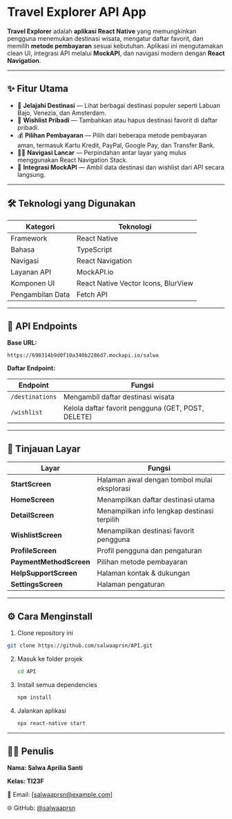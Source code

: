 # Travel Explorer API App

**Travel Explorer** adalah **aplikasi React Native** yang memungkinkan pengguna menemukan destinasi wisata, mengatur daftar favorit, dan memilih **metode pembayaran** sesuai kebutuhan. Aplikasi ini mengutamakan clean UI, integrasi API melalui **MockAPI**, dan navigasi modern dengan **React Navigation**.  

---

## ✨ Fitur Utama

* 🌄 **Jelajahi Destinasi** — Lihat berbagai destinasi populer seperti Labuan Bajo, Venezia, dan Amsterdam.  
* 💌 **Wishlist Pribadi** — Tambahkan atau hapus destinasi favorit di daftar pribadi.  
* 💰 **Pilihan Pembayaran** — Pilih dari beberapa metode pembayaran aman, termasuk Kartu Kredit, PayPal, Google Pay, dan Transfer Bank.  
* 🏃‍♂️ **Navigasi Lancar** — Perpindahan antar layar yang mulus menggunakan React Navigation Stack.  
* 🔗 **Integrasi MockAPI** — Ambil data destinasi dan wishlist dari API secara langsung.  

---

## 🛠️ Teknologi yang Digunakan

| Kategori       | Teknologi                             |
| -------------- | ------------------------------------ |
| Framework      | React Native                         |
| Bahasa         | TypeScript                           |
| Navigasi       | React Navigation                     |
| Layanan API    | MockAPI.io                           |
| Komponen UI    | React Native Vector Icons, BlurView  |
| Pengambilan Data | Fetch API                          |

---

## 🔗 API Endpoints

**Base URL:**

```
https://690314b9d0f10a340b2286d7.mockapi.io/salwa
```

**Daftar Endpoint:**

| Endpoint        | Fungsi                                  |
| --------------- | --------------------------------------- |
| `/destinations` | Mengambil daftar destinasi wisata       |
| `/wishlist`     | Kelola daftar favorit pengguna (GET, POST, DELETE) |

---

## 📱 Tinjauan Layar

| Layar                  | Fungsi                                      |
| ---------------------- | ------------------------------------------ |
| **StartScreen**        | Halaman awal dengan tombol mulai eksplorasi |
| **HomeScreen**         | Menampilkan daftar destinasi utama         |
| **DetailScreen**       | Menampilkan info lengkap destinasi terpilih |
| **WishlistScreen**     | Menampilkan destinasi favorit pengguna     |
| **ProfileScreen**      | Profil pengguna dan pengaturan             |
| **PaymentMethodScreen**| Pilihan metode pembayaran                  |
| **HelpSupportScreen**  | Halaman kontak & dukungan                  |
| **SettingsScreen**     | Halaman pengaturan                         |

---

## ⚙️ Cara Menginstall

1.  Clone repository ini  

   ```bash
   git clone https://github.com/salwaaprsn/API.git
   ```
2. Masuk ke folder projek

   ```bash
   cd API
   ```
3. Install semua dependencies

   ```bash
   npm install
   ```
4. Jalankan aplikasi

   ```bash
   npx react-native start
   ```

---

## 👨‍💻 Penulis

**Nama: Salwa Aprilia Santi**

**Kelas: TI23F**

📧 Email: [salwaaprsn@example.com]

🌐 GitHub: [@salwaaprsn](https://github.com/salwaaprsn)
